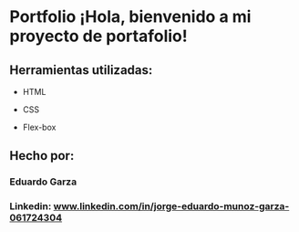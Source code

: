 # Portfolio ¡Hola, bienvenido a mi proyecto de portafolio!
 
## Herramientas utilizadas:

* HTML

* CSS

* Flex-box

## Hecho por:

### Eduardo Garza

### Linkedin: www.linkedin.com/in/jorge-eduardo-munoz-garza-061724304
